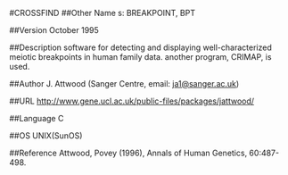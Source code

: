 #CROSSFIND
##Other Name
s: BREAKPOINT, BPT

##Version
October 1995

##Description
software for detecting and displaying well-characterized meiotic breakpoints in human family data. another program, CRIMAP, is used.

##Author
J. Attwood (Sanger Centre, email: ja1@sanger.ac.uk)

##URL
http://www.gene.ucl.ac.uk/public-files/packages/jattwood/

##Language
C

##OS
UNIX(SunOS)

##Reference
Attwood, Povey (1996), Annals of Human Genetics, 60:487-498.

